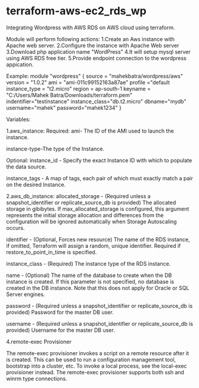 # terraform-aws-ec2_rds_wp

Integrating Wordpress with AWS RDS on AWS cloud using terraform.

Module will perform following actions:
1.Create an Aws instance with Apache web server.
2.Configure the instance with Apache Web server
3.Download php application name "WordPress"
4.It will setup mysql server using AWS RDS free tier.
5.Provide endpoint connection to the wordpress appication.

Example:
module "wordpress" {
  source  = "mahekbatra/wordpress/aws"
  version = "1.0.2"
  ami = "ami-011c99152163a87ae"
  profile ="default
  instance_type = "t2.micro"
  region = ap-south-1
  keyname = "C:/Users/Mahek Batra/Downloads/terraform.pem"
  indentifier="testinstance"
  instance_class="db.t2.micro"
  dbname="mydb"
  username="mahek"
  password="mahek1234"
 }

Variables:

1.aws_instance:
Required:
ami- The ID of the AMI used to launch the instance.

instance-type-The type of the Instance.

Optional:
instance_id - Specify the exact Instance ID with which to populate the data source.

instance_tags - A map of tags, each pair of which must exactly match a pair on the desired Instance.

2.aws_db_instance:
allocated_storage - (Required unless a snapshot_identifier or replicate_source_db is provided) The allocated storage in gibibytes.
If max_allocated_storage is configured, this argument represents the initial storage allocation and differences from the configuration will be ignored automatically when Storage Autoscaling occurs.

identifier - (Optional, Forces new resource) The name of the RDS instance, if omitted, Terraform will assign a random, unique identifier. Required if restore_to_point_in_time is specified.

instance_class - (Required) The instance type of the RDS instance.

name - (Optional) The name of the database to create when the DB instance is created. If this parameter is not specified, no database is created in the DB instance. Note that this does not apply for Oracle or SQL Server engines.

password - (Required unless a snapshot_identifier or replicate_source_db is provided) Password for the master DB user. 

username - (Required unless a snapshot_identifier or replicate_source_db is provided) Username for the master DB user.

4.remote-exec Provisioner

The remote-exec provisioner invokes a script on a remote resource after it is created. This can be used to run a configuration management tool, bootstrap into a cluster, etc. To invoke a local process, see the local-exec provisioner instead. The remote-exec provisioner supports both ssh and winrm type connections.


